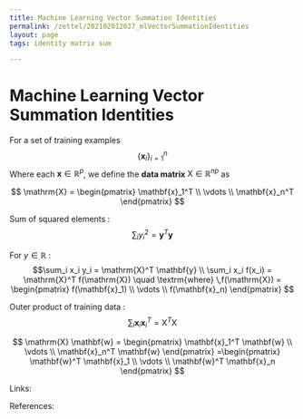 ```yaml
---
title: Machine Learning Vector Summation Identities
permalink: /zettel/202102012027_mlVectorSummationIdentities
layout: page
tags: identity matrix sum

---
```

# Machine Learning Vector Summation Identities

For a set of training examples 
$$\{ \mathbf{x}_i \}_{i=1}^n$$
Where each $\mathbf{x} \in \mathbb{R}^p$, we define the **data matrix** $\mathrm{X} \in \mathbb{R}^{np}$ as 

$$
\mathrm{X} = 
\begin{pmatrix}
\mathbf{x}_1^T \\
\vdots \\
\mathbf{x}_n^T
\end{pmatrix}
$$

Sum of squared elements : 
$$\sum_i y_i^2 = \mathbf{y}^T \mathbf{y}$$

For $y \in \mathbb{R}$ : 
$$\sum_i x_i y_i = \mathrm{X}^T \mathbf{y} \\
\sum_i x_i f(x_i) = \mathrm{X}^T f(\mathrm{X}) \quad \textrm{where} \,f(\mathrm{X}) = \begin{pmatrix} f(\mathbf{x}_1) \\ \vdots \\ f(\mathbf{x}_n) \end{pmatrix}
$$

Outer product of training data : 
$$\sum_i \mathbf{x}_i \mathbf{x}^T_i = \mathrm{X}^T \mathrm{X}$$


$$
\mathrm{X} \mathbf{w} =
\begin{pmatrix}
\mathbf{x}_1^T \mathbf{w} \\
\vdots \\
\mathbf{x}_n^T \mathbf{w}
\end{pmatrix}
=\begin{pmatrix}
\mathbf{w}^T \mathbf{x}_1 \\
\vdots \\
\mathbf{w}^T \mathbf{x}_n
\end{pmatrix}
$$

Links: 

References: 

